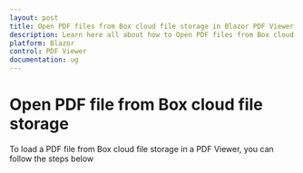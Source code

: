 ```yaml
---
layout: post
title: Open PDF files from Box cloud file storage in Blazor PDF Viewer Component | Syncfusion
description: Learn here all about how to Open PDF files from Box cloud file storage in Syncfusion Blazor PDF Viewer component and much more details.
platform: Blazor
control: PDF Viewer
documentation: ug
---
```


# Open PDF file from Box cloud file storage

To load a PDF file from Box cloud file storage in a PDF Viewer, you can follow the steps below